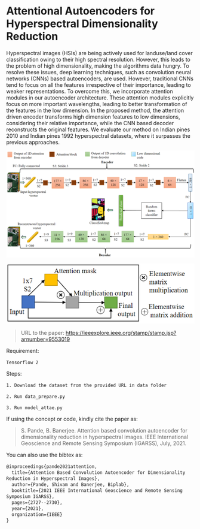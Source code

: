 # Attentional Autoencoders for Hyperspectral Dimensionality Reduction

Hyperspectral images (HSIs) are being actively used for landuse/land cover classification owing to their high spectral resolution. However, this leads to the problem of high dimensionality, making the algorithms data hungry. To resolve these issues, deep learning techniques, such as convolution neural networks (CNNs) based autoencoders, are used. However, traditional CNNs tend to focus on all the features irrespective of their importance, leading to weaker representations. To overcome this, we incorporate attention modules in our autoencoder architecture. These attention modules explicitly focus on more important wavelengths, leading to better transformation of the features in the low dimension. In the proposed method, the attention driven encoder transforms high dimension features to low dimensions, considering their relative importance, while the CNN based decoder reconstructs the original features. We evaluate our method on Indian pines 2010 and Indian pines 1992 hyperspectral datasets, where it surpasses the previous approaches.

![1D Convolutional Autoencoder](images/1DAE.png)

![Attentional module](images/att.png)

>URL to the paper: https://ieeexplore.ieee.org/stamp/stamp.jsp?arnumber=9553019

Requirement:

```
Tensorflow 2
```
Steps:

```
1. Download the dataset from the provided URL in data folder
```
```
2. Run data_prepare.py
```
```
3. Run model_attae.py
```
If using the concept or code, kindly cite the paper as: 
>S. Pande, B. Banerjee. Attention based convolution autoencoder for dimensionality reduction in hyperspectral images. IEEE International Geoscience and Remote Sensing Symposium (IGARSS), July, 2021.

You can also use the bibtex as:
```
@inproceedings{pande2021attention,
  title={Attention Based Convolution Autoencoder for Dimensionality Reduction in Hyperspectral Images},
  author={Pande, Shivam and Banerjee, Biplab},
  booktitle={2021 IEEE International Geoscience and Remote Sensing Symposium IGARSS},
  pages={2727--2730},
  year={2021},
  organization={IEEE}
}
```
